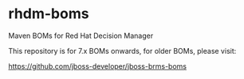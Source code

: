 # rhdm-boms
Maven BOMs for Red Hat Decision Manager

This repository is for 7.x BOMs onwards, for older BOMs, please visit:

https://github.com/jboss-developer/jboss-brms-boms
